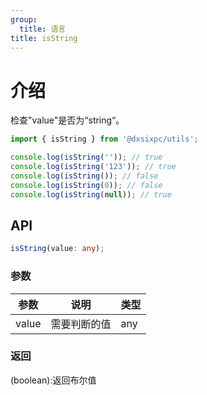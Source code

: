 ```yaml
---
group:
  title: 语言
title: isString
---
```


# 介绍

检查"value"是否为“string“。

```js
import { isString } from '@dxsixpc/utils';

console.log(isString('')); // true
console.log(isString('123')); // true
console.log(isString()); // false
console.log(isString(0)); // false
console.log(isString(null)); // true
```

## API

```typescript
isString(value: any);
```

### 参数

| 参数  | 说明         | 类型 |
| ----- | ------------ | ---- |
| value | 需要判断的值 | any  |

### 返回

(boolean):返回布尔值
